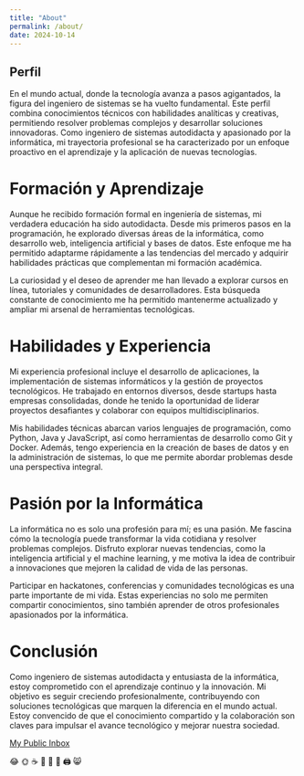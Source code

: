 ```yaml
---
title: "About"
permalink: /about/
date: 2024-10-14
---
```

## Perfil

En el mundo actual, donde la tecnología avanza a pasos agigantados, la figura del ingeniero de sistemas se ha vuelto fundamental. Este perfil combina conocimientos técnicos con habilidades analíticas y creativas, permitiendo resolver problemas complejos y desarrollar soluciones innovadoras. Como ingeniero de sistemas autodidacta y apasionado por la informática, mi trayectoria profesional se ha caracterizado por un enfoque proactivo en el aprendizaje y la aplicación de nuevas tecnologías.

# Formación y Aprendizaje

Aunque he recibido formación formal en ingeniería de sistemas, mi verdadera educación ha sido autodidacta. Desde mis primeros pasos en la programación, he explorado diversas áreas de la informática, como desarrollo web, inteligencia artificial y bases de datos. Este enfoque me ha permitido adaptarme rápidamente a las tendencias del mercado y adquirir habilidades prácticas que complementan mi formación académica.

La curiosidad y el deseo de aprender me han llevado a explorar cursos en línea, tutoriales y comunidades de desarrolladores. Esta búsqueda constante de conocimiento me ha permitido mantenerme actualizado y ampliar mi arsenal de herramientas tecnológicas.

# Habilidades y Experiencia

Mi experiencia profesional incluye el desarrollo de aplicaciones, la implementación de sistemas informáticos y la gestión de proyectos tecnológicos. He trabajado en entornos diversos, desde startups hasta empresas consolidadas, donde he tenido la oportunidad de liderar proyectos desafiantes y colaborar con equipos multidisciplinarios.

Mis habilidades técnicas abarcan varios lenguajes de programación, como Python, Java y JavaScript, así como herramientas de desarrollo como Git y Docker. Además, tengo experiencia en la creación de bases de datos y en la administración de sistemas, lo que me permite abordar problemas desde una perspectiva integral.

# Pasión por la Informática

La informática no es solo una profesión para mí; es una pasión. Me fascina cómo la tecnología puede transformar la vida cotidiana y resolver problemas complejos. Disfruto explorar nuevas tendencias, como la inteligencia artificial y el machine learning, y me motiva la idea de contribuir a innovaciones que mejoren la calidad de vida de las personas.

Participar en hackatones, conferencias y comunidades tecnológicas es una parte importante de mi vida. Estas experiencias no solo me permiten compartir conocimientos, sino también aprender de otros profesionales apasionados por la informática.

# Conclusión

Como ingeniero de sistemas autodidacta y entusiasta de la informática, estoy comprometido con el aprendizaje continuo y la innovación. Mi objetivo es seguir creciendo profesionalmente, contribuyendo con soluciones tecnológicas que marquen la diferencia en el mundo actual. Estoy convencido de que el conocimiento compartido y la colaboración son claves para impulsar el avance tecnológico y mejorar nuestra sociedad.

[My Public Inbox](https://www.mypublicinbox.com/kidcode1)








:joy: :sun_with_face: :coffee:  :100:  :beer:  :musical_note: :printer:  :smile_cat:
